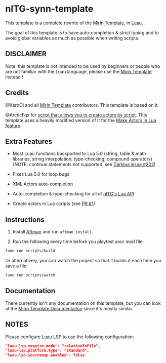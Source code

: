 # nITG-synn-template

This template is a complete rewrite of the [Mirin Template](https://github.com/XeroOl/notitg-mirin/), in [Luau](https://luau-lang.org/).

The goal of this template is to have auto-completion & strict typing and to avoid global variables as much as possible when writing scripts.

## DISCLAIMER

Note: this template is not intended to be used by beginners or people who are not familiar with the Luau language, please use the [Mirin Template](https://github.com/XeroOl/notitg-mirin/) instead !

## Credits

@XeroOl and all [Mirin Template](https://github.com/XeroOl/notitg-mirin/) contributors. This template is based on it.

@ArcticFqx for [script that allows you to create actors by script](https://github.com/ArcticFqx/nitg-theme/blob/master/Lua/geno.lua). This template uses a heavily modified version of it for the [Make Actors in Lua feature](https://github.com/synnwave/nITG-synn-template/pull/1).

## Extra Features

- Most Luau functions backported to Lua 5.0 (string, table & math libraries, string interpolation, type-checking, compound operators)
(NOTE: continue statements not supported, see [Darklua issue #202](https://github.com/seaofvoices/darklua/issues/202))

- Fixes Lua 5.0 for loop bugs

- XML Actors auto-completion

- Auto-completion & type-checking for all of [nITG's Lua API](https://craftedcart.gitlab.io/notitg_docs/lua_api/index.html)

- Create actors in Lua scripts (see [PR #1](https://github.com/synnwave/nITG-synn-template/pull/1))

## Instructions

1. Install [Aftman](https://github.com/lpghatguy/aftman) and run `aftman install`.

2. Run the following every time before you playtest your mod file:

```bash
lune run scripts/build
```

Or alternatively, you can watch the project so that it builds it each time you save a file:

```bash
lune run scripts/watch
```

## Documentation

There currently isn't any documentation on this template, but you can look at the [Mirin Template Documentaiton](https://xerool.github.io/notitg-mirin) since it's mostly similar.

## NOTES

Please configure Luau LSP to use the following configuration:

```json
"luau-lsp.require.mode": "relativeToFile",
"luau-lsp.platform.type": "standard",
"luau-lsp.sourcemap.enabled": false
```
